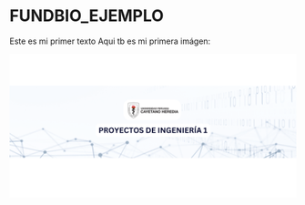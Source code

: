 # FUNDBIO_EJEMPLO
Este es mi primer texto
Aqui tb es mi primera imágen:

![Imagen de un gato](Carpeta_2\PORTADA_PI1.png)